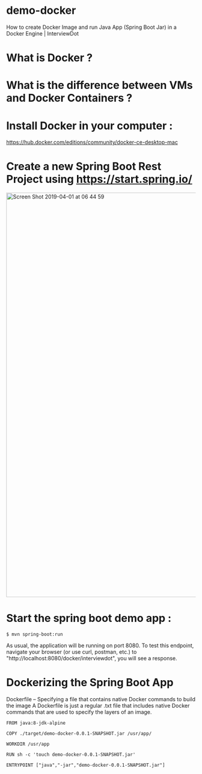 # demo-docker
How to create Docker Image and run Java App (Spring Boot Jar) in a Docker Engine | InterviewDot

# What is Docker ?

# What is the difference between VMs and Docker Containers ?

# Install Docker in your computer : 

https://hub.docker.com/editions/community/docker-ce-desktop-mac

# Create a new Spring Boot Rest Project using https://start.spring.io/

<img width="1076" alt="Screen Shot 2019-04-01 at 06 44 59" src="https://user-images.githubusercontent.com/30971809/55304033-be167780-5449-11e9-930f-c8651d749708.png">

# Start the spring boot demo app :
```$ mvn spring-boot:run```

As usual, the application will be running on port 8080. To test this endpoint, navigate your browser (or use curl, postman, etc.) to "http://localhost:8080/docker/interviewdot", you will see a response.

# Dockerizing the Spring Boot App
Dockerfile – Specifying a file that contains native Docker commands to build the image
A Dockerfile is just a regular .txt file that includes native Docker commands that are used to specify the layers of an image. 

```
FROM java:8-jdk-alpine

COPY ./target/demo-docker-0.0.1-SNAPSHOT.jar /usr/app/

WORKDIR /usr/app

RUN sh -c 'touch demo-docker-0.0.1-SNAPSHOT.jar'

ENTRYPOINT ["java","-jar","demo-docker-0.0.1-SNAPSHOT.jar"]
```

